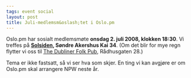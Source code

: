 ```yaml
---
tags: event social
layout: post
title: Juli-medlemsm&oslash;tet i Oslo.pm
---
```

<p>Oslo.pm har sosialt medlemsmøte <strong>onsdag 2. juli 2008, klokken
18:30</strong>. Vi treffes på 
<strong><a href="http://www.solsiden.no/kart.htm" title="Link til kart">Solsiden</a>, Søndre Akershus Kai 34</strong>. (Om det blir for mye regn flytter vi oss til <a href="http://dubliner.no/">The Dubliner Folk Pub</a>, Rådhusgaten 28.)</p>

<p>
Tema er ikke fastsatt, så vi ser hva som skjer. En ting vi kan avgjøre er om Oslo.pm skal arrangere NPW neste år.</p>
